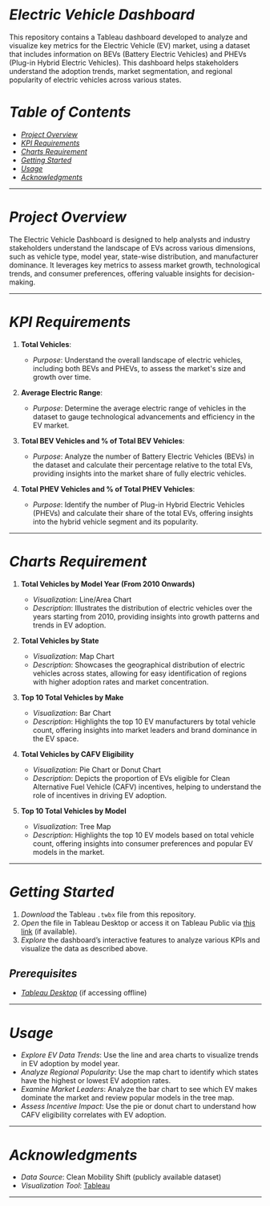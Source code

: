 # *Electric Vehicle Dashboard*

This repository contains a Tableau dashboard developed to analyze and visualize key metrics for the Electric Vehicle (EV) market, using a dataset that includes information on BEVs (Battery Electric Vehicles) and PHEVs (Plug-in Hybrid Electric Vehicles). This dashboard helps stakeholders understand the adoption trends, market segmentation, and regional popularity of electric vehicles across various states.

# *Table of Contents*

- [*Project Overview*](#project-overview)
- [*KPI Requirements*](#kpi-requirements)
- [*Charts Requirement*](#charts-requirement)
- [*Getting Started*](#getting-started)
- [*Usage*](#usage)
- [*Acknowledgments*](#acknowledgments)

---

# *Project Overview*

The Electric Vehicle Dashboard is designed to help analysts and industry stakeholders understand the landscape of EVs across various dimensions, such as vehicle type, model year, state-wise distribution, and manufacturer dominance. It leverages key metrics to assess market growth, technological trends, and consumer preferences, offering valuable insights for decision-making.

---

# *KPI Requirements*

1. **Total Vehicles**:  
   - *Purpose*: Understand the overall landscape of electric vehicles, including both BEVs and PHEVs, to assess the market's size and growth over time.

2. **Average Electric Range**:  
   - *Purpose*: Determine the average electric range of vehicles in the dataset to gauge technological advancements and efficiency in the EV market.

3. **Total BEV Vehicles and % of Total BEV Vehicles**:  
   - *Purpose*: Analyze the number of Battery Electric Vehicles (BEVs) in the dataset and calculate their percentage relative to the total EVs, providing insights into the market share of fully electric vehicles.

4. **Total PHEV Vehicles and % of Total PHEV Vehicles**:  
   - *Purpose*: Identify the number of Plug-in Hybrid Electric Vehicles (PHEVs) and calculate their share of the total EVs, offering insights into the hybrid vehicle segment and its popularity.

---

# *Charts Requirement*

1. **Total Vehicles by Model Year (From 2010 Onwards)**  
   - *Visualization*: Line/Area Chart  
   - *Description*: Illustrates the distribution of electric vehicles over the years starting from 2010, providing insights into growth patterns and trends in EV adoption.

2. **Total Vehicles by State**  
   - *Visualization*: Map Chart  
   - *Description*: Showcases the geographical distribution of electric vehicles across states, allowing for easy identification of regions with higher adoption rates and market concentration.

3. **Top 10 Total Vehicles by Make**  
   - *Visualization*: Bar Chart  
   - *Description*: Highlights the top 10 EV manufacturers by total vehicle count, offering insights into market leaders and brand dominance in the EV space.

4. **Total Vehicles by CAFV Eligibility**  
   - *Visualization*: Pie Chart or Donut Chart  
   - *Description*: Depicts the proportion of EVs eligible for Clean Alternative Fuel Vehicle (CAFV) incentives, helping to understand the role of incentives in driving EV adoption.

5. **Top 10 Total Vehicles by Model**  
   - *Visualization*: Tree Map  
   - *Description*: Highlights the top 10 EV models based on total vehicle count, offering insights into consumer preferences and popular EV models in the market.

---

# *Getting Started*

1. *Download* the Tableau `.twbx` file from this repository.
2. *Open* the file in Tableau Desktop or access it on Tableau Public via [this link](#) (if available).
3. *Explore* the dashboard’s interactive features to analyze various KPIs and visualize the data as described above.

## *Prerequisites*
- [*Tableau Desktop*](https://www.tableau.com/products/desktop) (if accessing offline)

---

# *Usage*

- *Explore EV Data Trends*: Use the line and area charts to visualize trends in EV adoption by model year.
- *Analyze Regional Popularity*: Use the map chart to identify which states have the highest or lowest EV adoption rates.
- *Examine Market Leaders*: Analyze the bar chart to see which EV makes dominate the market and review popular models in the tree map.
- *Assess Incentive Impact*: Use the pie or donut chart to understand how CAFV eligibility correlates with EV adoption.

---

# *Acknowledgments*

- *Data Source*: Clean Mobility Shift (publicly available dataset)
- *Visualization Tool*: [Tableau](https://www.tableau.com/)

---

